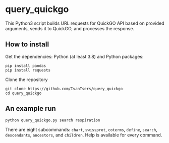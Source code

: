 # query_quickgo

This Python3 script builds URL requests for QuickGO API based
on provided arguments, sends it to QuickGO, and processes the
response.

## How to install
Get the dependencies: Python (at least 3.8) and Python packages:
```
pip install pandas
pip install requests
```
Clone the repository
```
git clone https://github.com/IvanTsers/query_quickgo
cd query_quickgo
```
## An example run
```
python query_quickgo.py search respiration
```

There are eight subcommands: `chart`, `swissprot`, `coterms`,
`define`, `search`, `descendants`, `ancestors`, and `children`. Help
is available for every command.